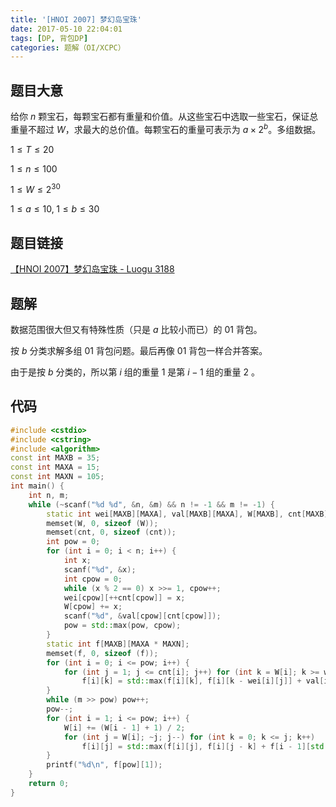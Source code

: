 ```yaml
---
title: '[HNOI 2007] 梦幻岛宝珠'
date: 2017-05-10 22:04:01
tags: [DP, 背包DP]
categories: 题解（OI/XCPC）
---
```


## 题目大意

给你 $n$ 颗宝石，每颗宝石都有重量和价值。从这些宝石中选取一些宝石，保证总重量不超过 $W$，求最大的总价值。每颗宝石的重量可表示为 $a \times 2^b$。多组数据。

$1 \leqslant T \leqslant 20$

$1 \leqslant n \leqslant 100$

$1 \leqslant W \leqslant 2^{30}$

$1 \leqslant a \leqslant 10, \; 1 \leqslant b \leqslant 30$

## 题目链接

[【HNOI 2007】梦幻岛宝珠 - Luogu 3188](https://www.luogu.com.cn/problem/P3188)

<!-- more -->

## 题解

数据范围很大但又有特殊性质（只是 $a$ 比较小而已）的 01 背包。

按 $b$ 分类求解多组 01 背包问题。最后再像 01 背包一样合并答案。

由于是按 $b$ 分类的，所以第 $i$ 组的重量 $1$ 是第 $i - 1$ 组的重量 $2$ 。

## 代码

```c++
#include <cstdio>
#include <cstring>
#include <algorithm>
const int MAXB = 35;
const int MAXA = 15;
const int MAXN = 105;
int main() {
    int n, m;
    while (~scanf("%d %d", &n, &m) && n != -1 && m != -1) {
        static int wei[MAXB][MAXA], val[MAXB][MAXA], W[MAXB], cnt[MAXB];
        memset(W, 0, sizeof (W));
        memset(cnt, 0, sizeof (cnt));
        int pow = 0;
        for (int i = 0; i < n; i++) {
            int x;
            scanf("%d", &x);
            int cpow = 0;
            while (x % 2 == 0) x >>= 1, cpow++;
            wei[cpow][++cnt[cpow]] = x;
            W[cpow] += x;
            scanf("%d", &val[cpow][cnt[cpow]]);
            pow = std::max(pow, cpow);
        }
        static int f[MAXB][MAXA * MAXN];
        memset(f, 0, sizeof (f));
        for (int i = 0; i <= pow; i++) {
            for (int j = 1; j <= cnt[i]; j++) for (int k = W[i]; k >= wei[i][j]; k--)
                f[i][k] = std::max(f[i][k], f[i][k - wei[i][j]] + val[i][j]);
        }
        while (m >> pow) pow++;
        pow--;
        for (int i = 1; i <= pow; i++) {
            W[i] += (W[i - 1] + 1) / 2;
            for (int j = W[i]; ~j; j--) for (int k = 0; k <= j; k++)
                f[i][j] = std::max(f[i][j], f[i][j - k] + f[i - 1][std::min(W[i - 1], (k << 1) | ((m >> (i - 1)) & 1))]);
        }
        printf("%d\n", f[pow][1]);
    }
    return 0;
}
```